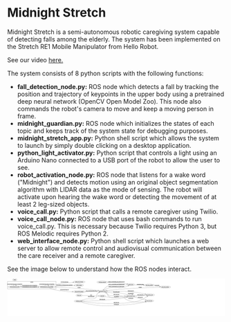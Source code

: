 # Midnight Stretch
Midnight Stretch is a semi-autonomous robotic caregiving system capable of detecting falls among the elderly. The system has been implemented on the Stretch RE1 Mobile Manipulator from Hello Robot.

See our video <a href="https://www.youtube.com/watch?v=yqKOwHO42N4" target="_blank">here.</a>

The system consists of 8 python scripts with the following functions:
- **fall_detection_node.py:** ROS node which detects a fall by tracking the position and trajectory of keypoints in the upper body using a pretrained deep neural network (OpenCV Open Model Zoo). This node also commands the robot's camera to move and keep a moving person in frame.
- **midnight_guardian.py:** ROS node which initializes the states of each topic and keeps track of the system state for debugging purposes.
- **midnight_stretch_app.py:** Python shell script which allows the system to launch by simply double clicking on a desktop application.
- **python_light_activator.py:** Python script that controls a light using an Arduino Nano connected to a USB port of the robot to allow the user to see.
- **robot_activation_node.py:** ROS node that listens for a wake word ("Midnight") and detects motion using an original object segmentation algorithm with LIDAR data as the mode of sensing. The robot will activate upon hearing the wake word or detecting the movement of at least 2 leg-sized objects.
- **voice_call.py:** Python script that calls a remote caregiver using Twilio.
- **voice_call_node.py:** ROS node that uses bash commands to run voice_call.py. This is necessary because Twilio requires Python 3, but ROS Melodic requires Python 2.
- **web_interface_node.py:** Python shell script which launches a web server to allow remote control and audiovisual communication between the care receiver and a remote caregiver.

See the image below to understand how the ROS nodes interact.

![Alt text](midnight_stretch_node_mapping.svg?raw=true "Title")
